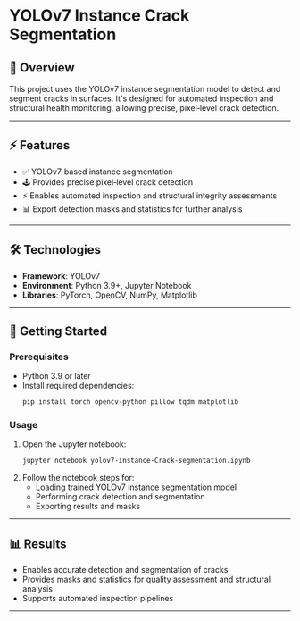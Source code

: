 

# YOLOv7 Instance Crack Segmentation

## 🏁 Overview
This project uses the YOLOv7 instance segmentation model to detect and segment cracks in surfaces. It's designed for automated inspection and structural health monitoring, allowing precise, pixel‑level crack detection.

---

## ⚡️ Features
- ✅ YOLOv7‑based instance segmentation
- 🕹️ Provides precise pixel‑level crack detection
- ⚡️ Enables automated inspection and structural integrity assessments
- 📊 Export detection masks and statistics for further analysis

---

## 🛠️ Technologies
- **Framework**: YOLOv7
- **Environment**: Python 3.9+, Jupyter Notebook
- **Libraries**: PyTorch, OpenCV, NumPy, Matplotlib

---

## 🚀 Getting Started

### Prerequisites
- Python 3.9 or later
- Install required dependencies:
    ```bash
    pip install torch opencv-python pillow tqdm matplotlib
    ```

### Usage
1. Open the Jupyter notebook:
    ```bash
    jupyter notebook yolov7-instance-Crack-segmentation.ipynb
    ```
2. Follow the notebook steps for:
    - Loading trained YOLOv7 instance segmentation model
    - Performing crack detection and segmentation
    - Exporting results and masks

---

## 📊 Results
- Enables accurate detection and segmentation of cracks
- Provides masks and statistics for quality assessment and structural analysis
- Supports automated inspection pipelines

---


